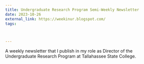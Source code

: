 ```yaml
---
title: Undergraduate Research Program Semi-Weekly Newsletter
date: 2023-10-26
external_link: https://weekinur.blogspot.com/
tags:
  


---
```


A weekly newsletter that I publish in my role as Director of the Undergraduate Research Program at Tallahassee State College.

<!--more-->
